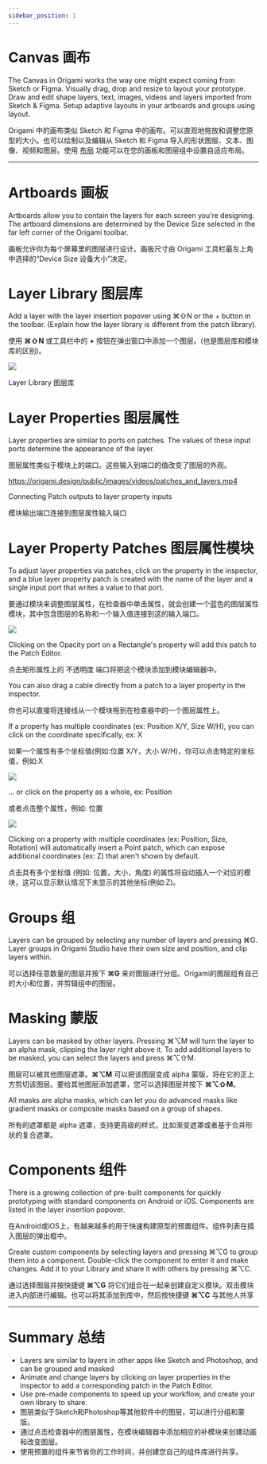 ```yaml
---
sidebar_position: 1
---
```


# Canvas 画布

The Canvas in Origami works the way one might expect coming from Sketch or Figma. Visually drag, drop and resize to layout your prototype. Draw and edit shape layers, text, images, videos and layers imported from Sketch & Figma. Setup adaptive layouts in your artboards and groups using layout.

Origami 中的画布类似 Sketch 和 Figma 中的画布。可以直观地拖放和调整您原型的大小。也可以绘制以及编辑从 Sketch 和 Figma 导入的形状图层、文本、图像、视频和图层。使用 [布局](./Layout) 功能可以在您的画板和图层组中设置自适应布局。

------

# Artboards 画板

Artboards allow you to contain the layers for each screen you’re designing. The artboard dimensions are determined by the Device Size selected in the far left corner of the Origami toolbar.

画板允许你为每个屏幕里的图层进行设计。画板尺寸由 Origami 工具栏最左上角中选择的“Device Size 设备大小”决定。

# Layer Library 图层库

Add a layer with the layer insertion popover using ⌘⇧N or the + button in the toolbar. (Explain how the layer library is different from the patch library).

使用 **⌘⇧N** 或工具栏中的 **+** 按钮在弹出窗口中添加一个图层。(也是图层库和模块库的区别)。

![](https://origami.design/public/images/documentation/layer_library.png)

Layer Library 图层库

# Layer Properties 图层属性

Layer properties are similar to ports on patches. The values of these input ports determine the appearance of the layer.

图层属性类似于模块上的端口。这些输入到端口的值改变了图层的外观。

https://origami.design/public/images/videos/patches_and_layers.mp4

Connecting Patch outputs to layer property inputs

模块输出端口连接到图层属性输入端口

# Layer Property Patches 图层属性模块

To adjust layer properties via patches, click on the property in the inspector, and a blue layer property patch is created with the name of the layer and a single input port that writes a value to that port.

要通过模块来调整图层属性，在检查器中单击属性，就会创建一个蓝色的图层属性模块，其中包含图层的名称和一个输入值连接到这的输入端口。

![](https://s3.us-west-2.amazonaws.com/secure.notion-static.com/98c4bb7e-b2f6-4fc6-a02e-897eafc7796c/Untitled.png?X-Amz-Algorithm=AWS4-HMAC-SHA256&X-Amz-Content-Sha256=UNSIGNED-PAYLOAD&X-Amz-Credential=AKIAT73L2G45EIPT3X45%2F20220602%2Fus-west-2%2Fs3%2Faws4_request&X-Amz-Date=20220602T160637Z&X-Amz-Expires=86400&X-Amz-Signature=7b6e283c37751746ac40f0ee62ae743f98ffc2ffbb889434e66f4ad1acbc8b6c&X-Amz-SignedHeaders=host&response-content-disposition=filename%20%3D%22Untitled.png%22&x-id=GetObject)

Clicking on the Opacity port on a Rectangle's property will add this patch to the Patch Editor.

点击矩形属性上的 不透明度 端口将把这个模块添加到模块编辑器中。

You can also drag a cable directly from a patch to a layer property in the inspector.

你也可以直接将连接线从一个模块拖到在检查器中的一个图层属性上。

If a property has multiple coordinates (ex: Position X/Y, Size W/H), you can click on the coordinate specifically, ex: X

如果一个属性有多个坐标值(例如:位置 X/Y，大小 W/H)，你可以点击特定的坐标值，例如:X

![](https://s3.us-west-2.amazonaws.com/secure.notion-static.com/bf73959c-29c4-42e7-be56-ba4b86981bbb/Untitled.png?X-Amz-Algorithm=AWS4-HMAC-SHA256&X-Amz-Content-Sha256=UNSIGNED-PAYLOAD&X-Amz-Credential=AKIAT73L2G45EIPT3X45%2F20220602%2Fus-west-2%2Fs3%2Faws4_request&X-Amz-Date=20220602T160753Z&X-Amz-Expires=86400&X-Amz-Signature=a9a0336eb704007921c68244da8b0c04726c56b41936d73f42a70bee1df08c70&X-Amz-SignedHeaders=host&response-content-disposition=filename%20%3D%22Untitled.png%22&x-id=GetObject)

… or click on the property as a whole, ex: Position

或者点击整个属性，例如: 位置

![](https://s3.us-west-2.amazonaws.com/secure.notion-static.com/1e3f0fb0-077e-4fdf-aa7b-8307d9ea7706/Untitled.png?X-Amz-Algorithm=AWS4-HMAC-SHA256&X-Amz-Content-Sha256=UNSIGNED-PAYLOAD&X-Amz-Credential=AKIAT73L2G45EIPT3X45%2F20220602%2Fus-west-2%2Fs3%2Faws4_request&X-Amz-Date=20220602T160808Z&X-Amz-Expires=86400&X-Amz-Signature=ff6d743315829aef1daf77ebf6757e87509d3ab32c3312a440621ebd44924b79&X-Amz-SignedHeaders=host&response-content-disposition=filename%20%3D%22Untitled.png%22&x-id=GetObject)

Clicking on a property with multiple coordinates (ex: Position, Size, Rotation) will automatically insert a Point patch, which can expose additional coordinates (ex: Z) that aren't shown by default.

点击具有多个坐标值 (例如: 位置，大小，角度) 的属性将自动插入一个对应的模块，这可以显示默认情况下未显示的其他坐标(例如:Z)。

# Groups 组

Layers can be grouped by selecting any number of layers and pressing ⌘G. Layer groups in Origami Studio have their own size and position, and clip layers within.

可以选择任意数量的图层并按下 **⌘G** 来对图层进行分组。Origami的图层组有自己的大小和位置，并剪辑组中的图层。

# Masking 蒙版

Layers can be masked by other layers. Pressing ⌘⌥M will turn the layer to an alpha mask, clipping the layer right above it. To add additional layers to be masked, you can select the layers and press ⌘⌥⇧M.

图层可以被其他图层遮罩。**⌘⌥M** 可以把该图层变成 alpha 蒙版，将在它的正上方剪切该图层。要给其他图层添加遮罩，您可以选择图层并按下 **⌘⌥⇧M**。

All masks are alpha masks, which can let you do advanced masks like gradient masks or composite masks based on a group of shapes.

所有的遮罩都是 alpha 遮罩，支持更高级的样式，比如渐变遮罩或者基于合并形状的复合遮罩。

# Components 组件

There is a growing collection of pre-built components for quickly prototyping with standard components on Android or iOS. Components are listed in the layer insertion popover.

在Android或iOS上，有越来越多的用于快速构建原型的预置组件。组件列表在插入图层的弹出框中。

Create custom components by selecting layers and pressing ⌘⌥G to group them into a component. Double-click the component to enter it and make changes. Add it to your Library and share it with others by pressing ⌘⌥C.

通过选择图层并按快捷键 **⌘⌥G** 将它们组合在一起来创建自定义模块。双击模块进入内部进行编辑。也可以将其添加到库中，然后按快捷键 **⌘⌥C** 与其他人共享

------

# Summary 总结

- Layers are similar to layers in other apps like Sketch and Photoshop, and can be grouped and masked
- Animate and change layers by clicking on layer properties in the inspector to add a corresponding patch in the Patch Editor.
- Use pre-made components to speed up your workflow, and create your own library to share.
- 图层类似于Sketch和Photoshop等其他软件中的图层，可以进行分组和蒙版。
- 通过点击检查器中的图层属性，在模块编辑器中添加相应的补模块来创建动画和改变图层。
- 使用预置的组件来节省你的工作时间，并创建您自己的组件库进行共享。
